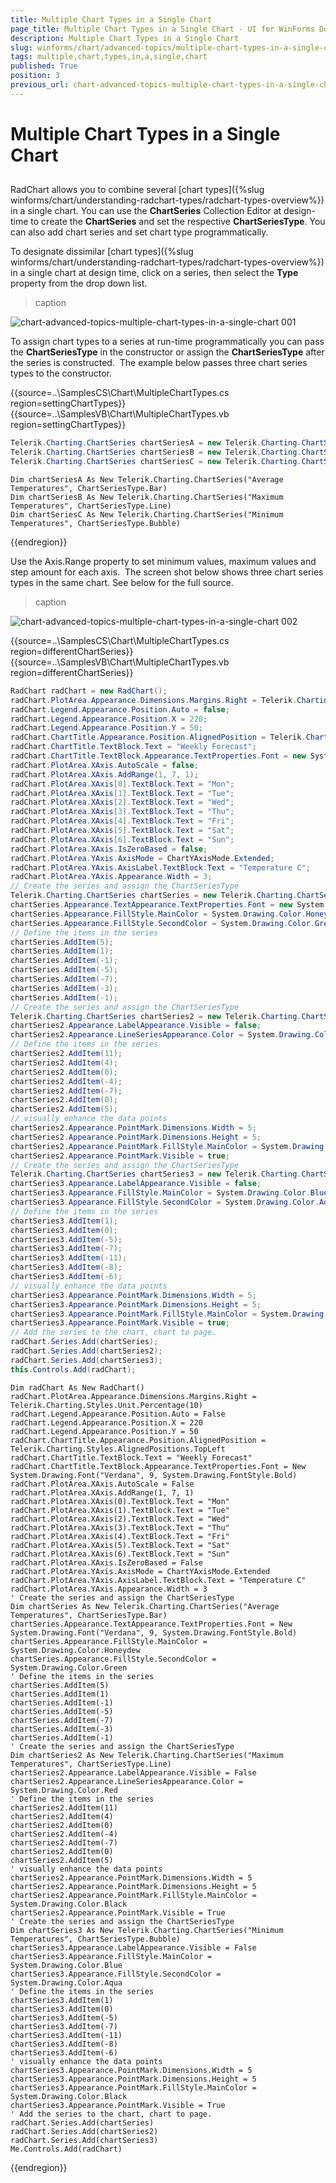 ```yaml
---
title: Multiple Chart Types in a Single Chart
page_title: Multiple Chart Types in a Single Chart - UI for WinForms Documentation
description: Multiple Chart Types in a Single Chart
slug: winforms/chart/advanced-topics/multiple-chart-types-in-a-single-chart
tags: multiple,chart,types,in,a,single,chart
published: True
position: 3
previous_url: chart-advanced-topics-multiple-chart-types-in-a-single-chart
---
```


# Multiple Chart Types in a Single Chart



## 

RadChart allows you to combine several [chart types]({%slug winforms/chart/understanding-radchart-types/radchart-types-overview%}) in a single chart. You can use the __ChartSeries__ Collection Editor at design-time to create the __ChartSeries__ and set the respective __ChartSeriesType__. You can also add chart series and set chart type programmatically.

To designate dissimilar [chart types]({%slug winforms/chart/understanding-radchart-types/radchart-types-overview%}) in a single chart at design time, click on a series, then select the __Type__ property from the drop down list.


>caption 

![chart-advanced-topics-multiple-chart-types-in-a-single-chart 001](images/chart-advanced-topics-multiple-chart-types-in-a-single-chart001.png)



To assign chart types to a series at run-time programmatically you can pass the __ChartSeriesType__ in the constructor or assign the __ChartSeriesType__ after the series is constructed.  The example below passes three chart series types to the constructor. 

{{source=..\SamplesCS\Chart\MultipleChartTypes.cs region=settingChartTypes}} 
{{source=..\SamplesVB\Chart\MultipleChartTypes.vb region=settingChartTypes}} 

````C#
Telerik.Charting.ChartSeries chartSeriesA = new Telerik.Charting.ChartSeries("Average Temperatures", ChartSeriesType.Bar);
Telerik.Charting.ChartSeries chartSeriesB = new Telerik.Charting.ChartSeries("Maximum Temperatures", ChartSeriesType.Line);
Telerik.Charting.ChartSeries chartSeriesC = new Telerik.Charting.ChartSeries("Minimum Temperatures", ChartSeriesType.Bubble);

````
````VB.NET
Dim chartSeriesA As New Telerik.Charting.ChartSeries("Average Temperatures", ChartSeriesType.Bar)
Dim chartSeriesB As New Telerik.Charting.ChartSeries("Maximum Temperatures", ChartSeriesType.Line)
Dim chartSeriesC As New Telerik.Charting.ChartSeries("Minimum Temperatures", ChartSeriesType.Bubble)

````

{{endregion}} 




Use the Axis.Range property to set minimum values, maximum values and step amount for each axis.  The screen shot below shows three chart series types in the same chart. See below for the full source.


>caption 

![chart-advanced-topics-multiple-chart-types-in-a-single-chart 002](images/chart-advanced-topics-multiple-chart-types-in-a-single-chart002.png)
 
{{source=..\SamplesCS\Chart\MultipleChartTypes.cs region=differentChartSeries}} 
{{source=..\SamplesVB\Chart\MultipleChartTypes.vb region=differentChartSeries}} 

````C#
RadChart radChart = new RadChart();
radChart.PlotArea.Appearance.Dimensions.Margins.Right = Telerik.Charting.Styles.Unit.Percentage(10);
radChart.Legend.Appearance.Position.Auto = false;
radChart.Legend.Appearance.Position.X = 220;
radChart.Legend.Appearance.Position.Y = 50;
radChart.ChartTitle.Appearance.Position.AlignedPosition = Telerik.Charting.Styles.AlignedPositions.TopLeft;
radChart.ChartTitle.TextBlock.Text = "Weekly Forecast";
radChart.ChartTitle.TextBlock.Appearance.TextProperties.Font = new System.Drawing.Font("Verdana", 9, System.Drawing.FontStyle.Bold);
radChart.PlotArea.XAxis.AutoScale = false;
radChart.PlotArea.XAxis.AddRange(1, 7, 1);
radChart.PlotArea.XAxis[0].TextBlock.Text = "Mon";
radChart.PlotArea.XAxis[1].TextBlock.Text = "Tue";
radChart.PlotArea.XAxis[2].TextBlock.Text = "Wed";
radChart.PlotArea.XAxis[3].TextBlock.Text = "Thu";
radChart.PlotArea.XAxis[4].TextBlock.Text = "Fri";
radChart.PlotArea.XAxis[5].TextBlock.Text = "Sat";
radChart.PlotArea.XAxis[6].TextBlock.Text = "Sun";
radChart.PlotArea.XAxis.IsZeroBased = false;
radChart.PlotArea.YAxis.AxisMode = ChartYAxisMode.Extended;
radChart.PlotArea.YAxis.AxisLabel.TextBlock.Text = "Temperature C";
radChart.PlotArea.YAxis.Appearance.Width = 3;
// Create the series and assign the ChartSeriesType
Telerik.Charting.ChartSeries chartSeries = new Telerik.Charting.ChartSeries("Average Temperatures", ChartSeriesType.Bar);
chartSeries.Appearance.TextAppearance.TextProperties.Font = new System.Drawing.Font("Verdana", 9, System.Drawing.FontStyle.Bold);
chartSeries.Appearance.FillStyle.MainColor = System.Drawing.Color.Honeydew;
chartSeries.Appearance.FillStyle.SecondColor = System.Drawing.Color.Green;
// Define the items in the series
chartSeries.AddItem(5);
chartSeries.AddItem(1);
chartSeries.AddItem(-1);
chartSeries.AddItem(-5);
chartSeries.AddItem(-7);
chartSeries.AddItem(-3);
chartSeries.AddItem(-1);
// Create the series and assign the ChartSeriesType
Telerik.Charting.ChartSeries chartSeries2 = new Telerik.Charting.ChartSeries("Maximum Temperatures", ChartSeriesType.Line);
chartSeries2.Appearance.LabelAppearance.Visible = false;
chartSeries2.Appearance.LineSeriesAppearance.Color = System.Drawing.Color.Red;
// Define the items in the series
chartSeries2.AddItem(11);
chartSeries2.AddItem(4);
chartSeries2.AddItem(0);
chartSeries2.AddItem(-4);
chartSeries2.AddItem(-7);
chartSeries2.AddItem(0);
chartSeries2.AddItem(5);
// visually enhance the data points
chartSeries2.Appearance.PointMark.Dimensions.Width = 5;
chartSeries2.Appearance.PointMark.Dimensions.Height = 5;
chartSeries2.Appearance.PointMark.FillStyle.MainColor = System.Drawing.Color.Black;
chartSeries2.Appearance.PointMark.Visible = true;
// Create the series and assign the ChartSeriesType
Telerik.Charting.ChartSeries chartSeries3 = new Telerik.Charting.ChartSeries("Minimum Temperatures", ChartSeriesType.Bubble);
chartSeries3.Appearance.LabelAppearance.Visible = false;
chartSeries3.Appearance.FillStyle.MainColor = System.Drawing.Color.Blue;
chartSeries3.Appearance.FillStyle.SecondColor = System.Drawing.Color.Aqua;
// Define the items in the series
chartSeries3.AddItem(1);
chartSeries3.AddItem(0);
chartSeries3.AddItem(-5);
chartSeries3.AddItem(-7);
chartSeries3.AddItem(-11);
chartSeries3.AddItem(-8);
chartSeries3.AddItem(-6);
// visually enhance the data points
chartSeries3.Appearance.PointMark.Dimensions.Width = 5;
chartSeries3.Appearance.PointMark.Dimensions.Height = 5;
chartSeries3.Appearance.PointMark.FillStyle.MainColor = System.Drawing.Color.Black;
chartSeries3.Appearance.PointMark.Visible = true;
// Add the series to the chart, chart to page.
radChart.Series.Add(chartSeries);
radChart.Series.Add(chartSeries2);
radChart.Series.Add(chartSeries3);
this.Controls.Add(radChart);

````
````VB.NET
Dim radChart As New RadChart()
radChart.PlotArea.Appearance.Dimensions.Margins.Right = Telerik.Charting.Styles.Unit.Percentage(10)
radChart.Legend.Appearance.Position.Auto = False
radChart.Legend.Appearance.Position.X = 220
radChart.Legend.Appearance.Position.Y = 50
radChart.ChartTitle.Appearance.Position.AlignedPosition = Telerik.Charting.Styles.AlignedPositions.TopLeft
radChart.ChartTitle.TextBlock.Text = "Weekly Forecast"
radChart.ChartTitle.TextBlock.Appearance.TextProperties.Font = New System.Drawing.Font("Verdana", 9, System.Drawing.FontStyle.Bold)
radChart.PlotArea.XAxis.AutoScale = False
radChart.PlotArea.XAxis.AddRange(1, 7, 1)
radChart.PlotArea.XAxis(0).TextBlock.Text = "Mon"
radChart.PlotArea.XAxis(1).TextBlock.Text = "Tue"
radChart.PlotArea.XAxis(2).TextBlock.Text = "Wed"
radChart.PlotArea.XAxis(3).TextBlock.Text = "Thu"
radChart.PlotArea.XAxis(4).TextBlock.Text = "Fri"
radChart.PlotArea.XAxis(5).TextBlock.Text = "Sat"
radChart.PlotArea.XAxis(6).TextBlock.Text = "Sun"
radChart.PlotArea.XAxis.IsZeroBased = False
radChart.PlotArea.YAxis.AxisMode = ChartYAxisMode.Extended
radChart.PlotArea.YAxis.AxisLabel.TextBlock.Text = "Temperature C"
radChart.PlotArea.YAxis.Appearance.Width = 3
' Create the series and assign the ChartSeriesType
Dim chartSeries As New Telerik.Charting.ChartSeries("Average Temperatures", ChartSeriesType.Bar)
chartSeries.Appearance.TextAppearance.TextProperties.Font = New System.Drawing.Font("Verdana", 9, System.Drawing.FontStyle.Bold)
chartSeries.Appearance.FillStyle.MainColor = System.Drawing.Color.Honeydew
chartSeries.Appearance.FillStyle.SecondColor = System.Drawing.Color.Green
' Define the items in the series
chartSeries.AddItem(5)
chartSeries.AddItem(1)
chartSeries.AddItem(-1)
chartSeries.AddItem(-5)
chartSeries.AddItem(-7)
chartSeries.AddItem(-3)
chartSeries.AddItem(-1)
' Create the series and assign the ChartSeriesType
Dim chartSeries2 As New Telerik.Charting.ChartSeries("Maximum Temperatures", ChartSeriesType.Line)
chartSeries2.Appearance.LabelAppearance.Visible = False
chartSeries2.Appearance.LineSeriesAppearance.Color = System.Drawing.Color.Red
' Define the items in the series
chartSeries2.AddItem(11)
chartSeries2.AddItem(4)
chartSeries2.AddItem(0)
chartSeries2.AddItem(-4)
chartSeries2.AddItem(-7)
chartSeries2.AddItem(0)
chartSeries2.AddItem(5)
' visually enhance the data points
chartSeries2.Appearance.PointMark.Dimensions.Width = 5
chartSeries2.Appearance.PointMark.Dimensions.Height = 5
chartSeries2.Appearance.PointMark.FillStyle.MainColor = System.Drawing.Color.Black
chartSeries2.Appearance.PointMark.Visible = True
' Create the series and assign the ChartSeriesType
Dim chartSeries3 As New Telerik.Charting.ChartSeries("Minimum Temperatures", ChartSeriesType.Bubble)
chartSeries3.Appearance.LabelAppearance.Visible = False
chartSeries3.Appearance.FillStyle.MainColor = System.Drawing.Color.Blue
chartSeries3.Appearance.FillStyle.SecondColor = System.Drawing.Color.Aqua
' Define the items in the series           
chartSeries3.AddItem(1)
chartSeries3.AddItem(0)
chartSeries3.AddItem(-5)
chartSeries3.AddItem(-7)
chartSeries3.AddItem(-11)
chartSeries3.AddItem(-8)
chartSeries3.AddItem(-6)
' visually enhance the data points
chartSeries3.Appearance.PointMark.Dimensions.Width = 5
chartSeries3.Appearance.PointMark.Dimensions.Height = 5
chartSeries3.Appearance.PointMark.FillStyle.MainColor = System.Drawing.Color.Black
chartSeries3.Appearance.PointMark.Visible = True
' Add the series to the chart, chart to page.
radChart.Series.Add(chartSeries)
radChart.Series.Add(chartSeries2)
radChart.Series.Add(chartSeries3)
Me.Controls.Add(radChart)

````

{{endregion}} 



